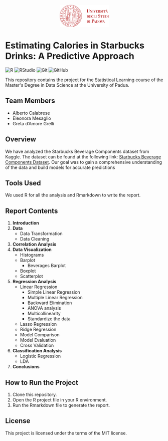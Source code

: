 <p align="center">
  <img src="logo_unipd.png" alt="" height="70"/>
</p>

# Estimating Calories in Starbucks Drinks: A Predictive Approach


</div>

<p>

  <img alt="R" src="https://img.shields.io/badge/R-276DC3?logo=r&logoColor=white&style=for-the-badge" height="25"/>
  <img alt="RStudio" src="https://img.shields.io/badge/RStudio-75AADB?style=for-the-badge&logo=rstudioide&logoColor=white&logoSize=auto" height="25"/>
  <img alt="Git" src="https://img.shields.io/badge/Git-F05032?style=for-the-badge&logo=git&logoColor=white&logoSize=auto" height="25"/>
  <img alt="GitHub" src="https://img.shields.io/badge/GitHub-181717?style=for-the-badge&logo=github&logoColor=white&logoSize=auto" height="25"/>
<p>

This repository contains the project for the Statistical Learning course of the Master's Degree in Data Science at the University of Padua.

## Team Members
- Alberto Calabrese
- Eleonora Mesaglio
- Greta d’Amore Grelli

## Overview
We have analyzed the Starbucks Beverage Components dataset from Kaggle. The dataset can be found at the following link: [Starbucks Beverage Components Dataset](https://www.kaggle.com/datasets/henryshan/starbucks).
Our goal was to gain a comprehensive understanding of the data and build models for accurate predictions

## Tools Used
We used R for all the analysis and Rmarkdown to write the report.

## Report Contents
1. **Introduction**
2. **Data**
   - Data Transformation
   - Data Cleaning
3. **Correlation Analysis**
4. **Data Visualization**
   - Histograms
   - Barplot
      - Beverages Barplot
   - Boxplot
   - Scatterplot
5. **Regression Analysis**
   - Linear Regression
     - Simple Linear Regression
     - Multiple Linear Regression
     - Backward Elimination
     - ANOVA analysis
     - Multicollinearity
     - Standardize the data
   - Lasso Regression
   - Ridge Regression
   - Model Comparison
   - Model Evaluation
   - Cross Validation
6. **Classification Analysis**
   - Logistic Regression
   - LDA
7. **Conclusions**

## How to Run the Project
1. Clone this repository.
2. Open the R project file in your R environment.
3. Run the Rmarkdown file to generate the report.

## License
This project is licensed under the terms of the MIT license.
